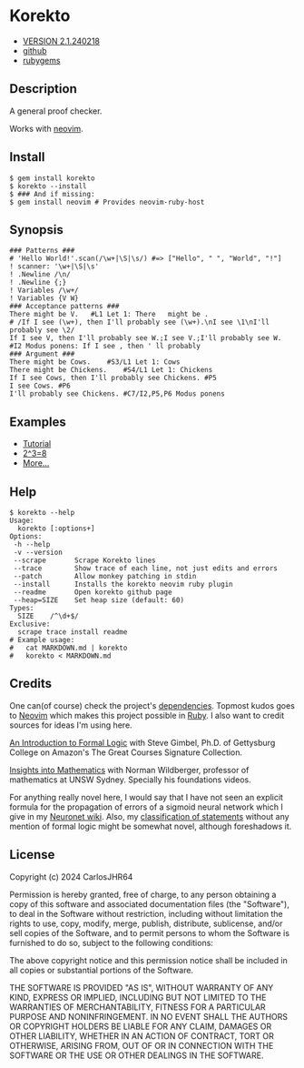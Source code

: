 # Korekto

* [VERSION 2.1.240218](https://github.com/carlosjhr64/korekto/releases)
* [github](https://www.github.com/carlosjhr64/korekto)
* [rubygems](https://rubygems.org/gems/korekto)

## Description

A general proof checker.

Works with [neovim](https://github.com/neovim/neovim).

## Install
```shell
$ gem install korekto
$ korekto --install
$ ### And if missing:
$ gem install neovim # Provides neovim-ruby-host
```
## Synopsis
```korekto
### Patterns ###
# 'Hello World!'.scan(/\w+|\S|\s/) #=> ["Hello", " ", "World", "!"]
! scanner: '\w+|\S|\s'
! .Newline /\n/
! .Newline {;}
! Variables /\w+/
! Variables {V W}
### Acceptance patterns ###
There might be V.	#L1 Let 1: There   might be .
# /If I see (\w+), then I'll probably see (\w+).\nI see \1\nI'll probably see \2/
If I see V, then I'll probably see W.;I see V.;I'll probably see W.	#I2 Modus ponens: If I see , then ' ll probably
### Argument ###
There might be Cows.	#S3/L1 Let 1: Cows
There might be Chickens.	#S4/L1 Let 1: Chickens
If I see Cows, then I'll probably see Chickens.	#P5
I see Cows.	#P6
I'll probably see Chickens.	#C7/I2,P5,P6 Modus ponens
```
## Examples

* [Tutorial](examples/Tutorial.md)
* [2^3=8](examples/TwoCube.md)
* [More...](examples/index.md)

## Help
```shell
$ korekto --help
Usage:
  korekto [:options+]
Options:
 -h --help
 -v --version
 --scrape    	Scrape Korekto lines
 --trace     	Show trace of each line, not just edits and errors
 --patch     	Allow monkey patching in stdin
 --install   	Installs the korekto neovim ruby plugin
 --readme    	Open korekto github page
 --heap=SIZE 	Set heap size (default: 60)
Types:
  SIZE    /^\d+$/
Exclusive:
  scrape trace install readme
# Example usage:
#   cat MARKDOWN.md | korekto
#   korekto < MARKDOWN.md
```
## Credits

One can(of course) check the project's [dependencies](korekto.gemspec).
Topmost kudos goes to [Neovim](https://neovim.io/)
which makes this project possible in [Ruby](https://www.ruby-lang.org/en/).
I also want to credit sources for ideas I'm using here.

[An Introduction to Formal Logic](https://www.amazon.com/An-Introduction-to-Formal-Logic/dp/B01M6Z6T1E/)
with Steve Gimbel, Ph.D. of Gettysburg College
on Amazon's The Great Courses Signature Collection.

[Insights into Mathematics](https://www.youtube.com/@njwildberger)
with Norman Wildberger, professor of mathematics at UNSW Sydney.
Specially his foundations videos.

For anything really novel here,
I would say that I have not seen an explicit formula
for the propagation of errors of a sigmoid neural network
which I give in my [Neuronet wiki](https://github.com/carlosjhr64/neuronet/wiki).
Also, my [classification of statements](examples/Tutorial.md) without any mention of formal logic
might be somewhat novel, although foreshadows it.

## License

Copyright (c) 2024 CarlosJHR64

Permission is hereby granted, free of charge,
to any person obtaining a copy of this software and
associated documentation files (the "Software"),
to deal in the Software without restriction,
including without limitation the rights
to use, copy, modify, merge, publish, distribute, sublicense, and/or sell
copies of the Software, and
to permit persons to whom the Software is furnished to do so,
subject to the following conditions:

The above copyright notice and this permission notice
shall be included in all copies or substantial portions of the Software.

THE SOFTWARE IS PROVIDED "AS IS",
WITHOUT WARRANTY OF ANY KIND, EXPRESS OR IMPLIED,
INCLUDING BUT NOT LIMITED TO THE WARRANTIES OF MERCHANTABILITY,
FITNESS FOR A PARTICULAR PURPOSE AND NONINFRINGEMENT.
IN NO EVENT SHALL THE AUTHORS OR COPYRIGHT HOLDERS BE LIABLE FOR ANY CLAIM,
DAMAGES OR OTHER LIABILITY, WHETHER IN AN ACTION OF CONTRACT,
TORT OR OTHERWISE, ARISING FROM, OUT OF OR IN CONNECTION WITH
THE SOFTWARE OR THE USE OR OTHER DEALINGS IN THE SOFTWARE.
